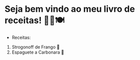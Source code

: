 # Seja bem vindo ao meu livro de receitas! 👩‍🍳🍽

* Receitas: 
1. Strogonoff de Frango 🐔
2. Espaguete a Carbonara 🍝
